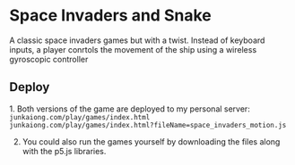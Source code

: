 <h1>Space Invaders and Snake</h1>
A classic space invaders games but with a twist. Instead of keyboard inputs, a player conrtols the movement of the ship using a wireless gyroscopic controller

<h2>Deploy</h2>
1. Both versions of the game are deployed to my personal server:
<code>
junkaiong.com/play/games/index.html
junkaiong.com/play/games/index.html?fileName=space_invaders_motion.js
</code>

2. You could also run the games yourself by downloading the files along with the p5.js libraries.
